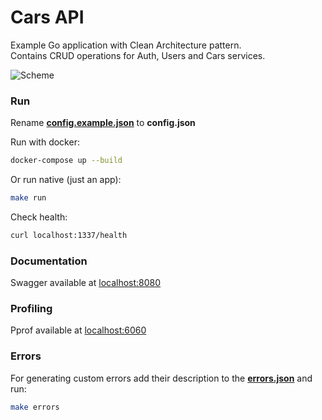 # Сars API

Example Go application with Clean Architecture pattern. \
Contains CRUD operations for Auth, Users and Cars services.


![Scheme](https://i.ibb.co/8NJm6fQ/cars-scheme.jpg)

### Run

Rename **[config.example.json](configs/config.example.json)** to **config.json**

Run with docker:
```bash
docker-compose up --build
```

Or run native (just an app):
```bash
make run
```

Check health:
```bash
curl localhost:1337/health
```

### Documentation

Swagger available at [localhost:8080](http://localhost:8080/)

### Profiling

Pprof available at [localhost:6060](http://localhost:6060/)

### Errors

For generating custom errors add their description to the **[errors.json](configs/errors.json)** and run:
```bash
make errors
```

